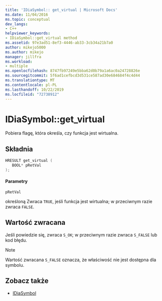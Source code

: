 ```yaml
---
title: 'IDiaSymbol:: get_virtual | Microsoft Docs'
ms.date: 11/04/2016
ms.topic: conceptual
dev_langs:
- C++
helpviewer_keywords:
- IDiaSymbol::get_virtual method
ms.assetid: 97e3ad51-8ef3-4446-ab33-3cb34a21b7a0
author: mikejo5000
ms.author: mikejo
manager: jillfra
ms.workload:
- multiple
ms.openlocfilehash: 8747fb97249e5bba62d0b79a1a6ac0a24728826e
ms.sourcegitcommit: 5f6ad1cefbcd3d531ce587ad30e684684f4c4d44
ms.translationtype: MT
ms.contentlocale: pl-PL
ms.lasthandoff: 10/22/2019
ms.locfileid: "72738912"
---
```

# <a name="idiasymbolget_virtual"></a>IDiaSymbol::get_virtual
Pobiera flagę, która określa, czy funkcja jest wirtualna.

## <a name="syntax"></a>Składnia

```C++
HRESULT get_virtual ( 
   BOOL* pRetVal
);
```

#### <a name="parameters"></a>Parametry
 `pRetVal`

określoną Zwraca `TRUE`, jeśli funkcja jest wirtualna; w przeciwnym razie zwraca `FALSE`.

## <a name="return-value"></a>Wartość zwracana
 Jeśli powiedzie się, zwraca `S_OK`; w przeciwnym razie zwraca `S_FALSE` lub kod błędu.

> [!NOTE]
> Wartość zwracana `S_FALSE` oznacza, że właściwość nie jest dostępna dla symbolu.

## <a name="see-also"></a>Zobacz także
- [IDiaSymbol](../../debugger/debug-interface-access/idiasymbol.md)